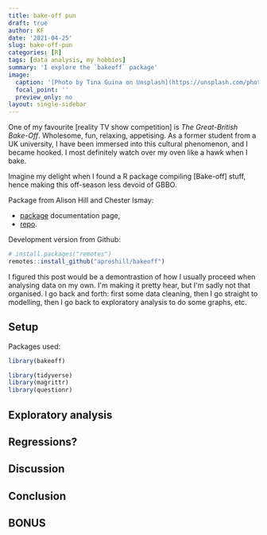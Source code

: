 ```yaml
---
title: bake-off pun
draft: true
author: KF
date: '2021-04-25'
slug: bake-off-pun
categories: [R]
tags: [data analysis, my hobbies]
summary: 'I explore the `bakeoff` package'
image:
  caption: '[Photo by Tina Guina on Unsplash](https://unsplash.com/photos/s8_7AqkzCWY)'
  focal_point: ''
  preview_only: no
layout: single-sidebar
---
```


One of my favourite [reality TV show competition] is _The Great-British Bake-Off_. Wholesome, fun, relaxing, appetising. As a former student from a UK university, I have been immersed into this cultural phenomenon, and I became hooked. I most definitely watch over my oven like a hawk when I bake. 

Imagine my delight when I found a R package compiling [Bake-off] stuff, hence making this off-season less devoid of GBBO.

Package from Alison Hill and Chester Ismay:

* [package](https://bakeoff.netlify.app/index.html) documentation page,
* [repo](https://github.com/apreshill/bakeoff/).

Development version from Github:

```r
# install.packages("remotes")
remotes::install_github("apreshill/bakeoff")
``` 

I figured this post would be a demontrastion of how I usually proceed when analysing data on my own. I'm making it pretty hear, but I'm sadly not that organised. I go back and forth: first some data cleaning, then I go straight to modelling, then I go back to exploratory analysis to do some graphs, etc.

## Setup

Packages used:

```r
library(bakeoff)

library(tidyverse)
library(magrittr)
library(questionr)
```


## Exploratory analysis

## Regressions?

## Discussion

## Conclusion

## BONUS
